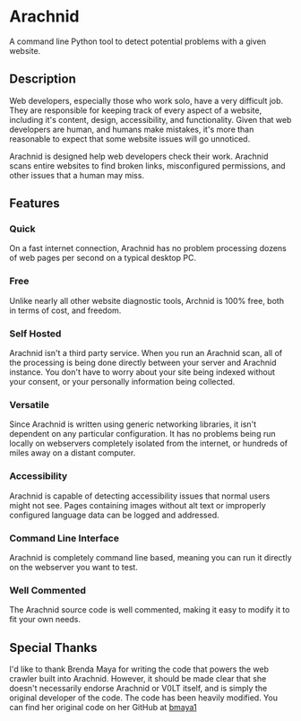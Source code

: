 # Arachnid

A command line Python tool to detect potential problems with a given website.


## Description

Web developers, especially those who work solo, have a very difficult job. They are responsible for keeping track of every aspect of a website, including it's content, design, accessibility, and functionality. Given that web developers are human, and humans make mistakes, it's more than reasonable to expect that some website issues will go unnoticed.

Arachnid is designed help web developers check their work. Arachnid scans entire websites to find broken links, misconfigured permissions, and other issues that a human may miss.


## Features

### Quick

On a fast internet connection, Arachnid has no problem processing dozens of web pages per second on a typical desktop PC.

### Free

Unlike nearly all other website diagnostic tools, Archnid is 100% free, both in terms of cost, and freedom.

### Self Hosted

Arachnid isn't a third party service. When you run an Arachnid scan, all of the processing is being done directly between your server and Arachnid instance. You don't have to worry about your site being indexed without your consent, or your personally information being collected.

### Versatile

Since Arachnid is written using generic networking libraries, it isn't dependent on any particular configuration. It has no problems being run locally on webservers completely isolated from the internet, or hundreds of miles away on a distant computer.

### Accessibility

Arachnid is capable of detecting accessibility issues that normal users might not see. Pages containing images without alt text or improperly configured language data can be logged and addressed.

### Command Line Interface

Arachnid is completely command line based, meaning you can run it directly on the webserver you want to test.

### Well Commented

The Arachnid source code is well commented, making it easy to modify it to fit your own needs.


## Special Thanks

I'd like to thank Brenda Maya for writing the code that powers the web crawler built into Arachnid. However, it should be made clear that she doesn't necessarily endorse Arachnid or V0LT itself, and is simply the original developer of the code. The code has been heavily modified. You can find her original code on her GitHub at [bmaya1](https://github.com/bmaya1)
